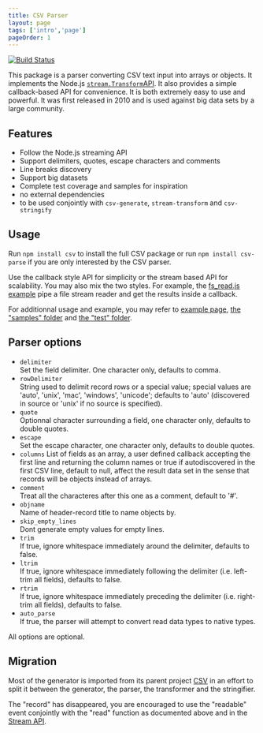 ```yaml
---
title: CSV Parser
layout: page
tags: ['intro','page']
pageOrder: 1
---
```


[![Build Status](https://secure.travis-ci.org/wdavidw/node-csv-parse.png)][travis-csv-parse]

This package is a parser converting CSV text input into arrays or objects. It
implements the Node.js [`stream.Transform`API][stream_transform]. It also
provides a simple callback-based API for convenience. It is both extremely easy
to use and powerful. It was first released in 2010 and is used against big data
sets by a large community.

## Features

*   Follow the Node.js streaming API
*   Support delimiters, quotes, escape characters and comments
*   Line breaks discovery
*   Support big datasets
*   Complete test coverage and samples for inspiration
*   no external dependencies
*   to be used conjointly with `csv-generate`, `stream-transform` and `csv-stringify`

## Usage

Run `npm install csv` to install the full CSV package or run
`npm install csv-parse` if you are only interested by the CSV parser.

Use the callback style API for simplicity or the stream based API for
scalability. You may also mix the two styles. For example, the
[fs_read.js example][fs_read] pipe a file stream reader and get the results
inside a callback.

For additionnal usage and example, you may refer to
[example page](/parse/examples/),
[the "samples" folder][parse-samples] and [the "test" folder][parse-test].

## Parser options

*   `delimiter`   
    Set the field delimiter. One character only, defaults to comma.   
*   `rowDelimiter`   
    String used to delimit record rows or a special value; special values are
    'auto', 'unix', 'mac', 'windows', 'unicode'; defaults to 'auto' (discovered
    in source or 'unix' if no source is specified).   
*   `quote`   
    Optionnal character surrounding a field, one character only, defaults to
    double quotes.   
*   `escape`   
    Set the escape character, one character only, defaults to double quotes.   
*   `columns`
    List of fields as an array, a user defined callback accepting the first line
    and returning the column names or true if autodiscovered in the first CSV
    line, default to null, affect the result data set in the sense that records
    will be objects instead of arrays.   
*   `comment`   
    Treat all the characteres after this one as a comment, default to '#'.   
*   `objname`   
    Name of header-record title to name objects by.   
*   `skip_empty_lines`   
    Dont generate empty values for empty lines.   
*   `trim`   
    If true, ignore whitespace immediately around the delimiter, defaults to
    false.   
*   `ltrim`   
    If true, ignore whitespace immediately following the delimiter (i.e.
    left-trim all fields), defaults to false.   
*   `rtrim`   
    If true, ignore whitespace immediately preceding the delimiter (i.e.
    right-trim all fields), defaults to false.   
*   `auto_parse`   
    If true, the parser will attempt to convert read data types to native types.   

All options are optional.

## Migration

Most of the generator is imported from its parent project [CSV][csv] in an
effort to split it between the generator, the parser, the transformer and the
stringifier.

The "record" has disappeared, you are encouraged to use the "readable" event
conjointly with the "read" function as documented above and in the
[Stream API][stream_transform].

[csv]: https://github.com/wdavidw/node-csv
[travis-csv-parse]: http://travis-ci.org/wdavidw/node-csv-parse
[stream_transform]: http://nodejs.org/api/stream.html#stream_class_stream_transform
[fs_read]: https://github.com/wdavidw/node-csv-parse/tree/master/samples/fs_read.js
[parse-samples]: https://github.com/wdavidw/node-csv-parse/tree/master/samples
[parse-test]: https://github.com/wdavidw/node-csv-parse/tree/master/test
[stream_transform]: http://nodejs.org/api/stream.html#stream_class_stream_transform

